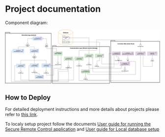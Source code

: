 # Project documentation
Component diagram:

![CompontentDiagram](/Documentation/DiagramComponent.png)

## How to Deploy

For detailed deployment instructions and more details about projects please refer to [this link](https://github.com/SI-SecureRemoteControl/.github/blob/main/Documentation/Dokumentacija.pdf_).

To localy setup project follow the documents [User guide for running the Secure Remote Control application](/Documentation/Uputstvo%20za%20pokretanje%20-%20G123.pdf) and [User guide for Local database setup](/Documentation/Uputstvo%20za%20bazu%20-%20G123.pdf)
